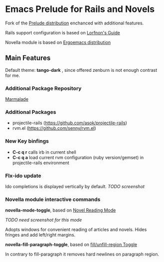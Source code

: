 Emacs Prelude for Rails and Novels
==================================

Fork of the [Prelude distribution](http://batsov.com/prelude/)
enchanced with additional features.

Rails support configuration is based on [Lorfnon's Guide](http://lorefnon.me/2014/02/02/configuring-emacs-for-rails.html)

Novella module is based on [Ergoemacs distribution](http://ergoemacs.org/)

## Main Features
Default theme: **tango-dark** , since offered zenburn is not enough contrast for me.

### Additional Package Repository
[Marmalade](http://marmalade-repo.org/)

### Additional Packages
- projectile-rails (https://github.com/asok/projectile-rails)
- rvm.el (https://github.com/senny/rvm.el)

### New Key binfings
- **C-c q r**    calls irb in current shell
- **C-c q a**    load current rvm configuration (ruby version/gemset) in projectile-rails environment

### Flx-ido update
Ido completions is displayed vertically by default.
*TODO screenshot*

### Novella module interactive commands
**novella-mode-toggle**, based on [Novel Reading Mode](http://ergoemacs.org/emacs/emacs_novel_reading_mode.html)

*TODO need screenshot for this mode*

Adopts windows for convenient reading of articles and novels. Hides fringes and add left/right margins.

**novella-fill-paragraph-toggle**, based on [fill/unfill-region Toggle](http://ergoemacs.org/emacs/modernization_fill-paragraph.html)

In contrary to fill-paragraph it removes hard newlines on paragraph region.

